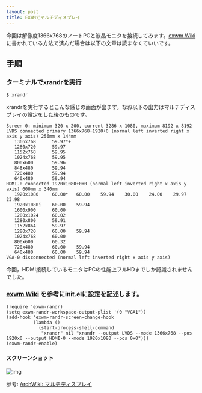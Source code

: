 ```yaml
---
layout: post
title: EXWMでマルチディスプレイ
---
```


今回は解像度1366x768のノートPCと液晶モニタを接続してみます。[exwm Wiki](https://github.com/ch11ng/exwm/wiki#randr-multi-screen) に書かれている方法で済んだ場合は以下の文章は読まなくていいです。


## 手順


### ターミナルでxrandrを実行

    $ xrandr

xrandrを実行するとこんな感じの画面が出ます。なお以下の出力はマルチディスプレイの設定をした後のものです。

    Screen 0: minimum 320 x 200, current 3286 x 1080, maximum 8192 x 8192
    LVDS connected primary 1366x768+1920+0 (normal left inverted right x axis y axis) 256mm x 144mm
       1366x768      59.97*+
       1280x720      59.97  
       1152x768      59.95  
       1024x768      59.95  
       800x600       59.96  
       848x480       59.94  
       720x480       59.94  
       640x480       59.94  
    HDMI-0 connected 1920x1080+0+0 (normal left inverted right x axis y axis) 600mm x 340mm
       1920x1080     60.00*   60.00    59.94    30.00    24.00    29.97    23.98  
       1920x1080i    60.00    59.94  
       1600x900      60.00  
       1280x1024     60.02  
       1280x800      59.91  
       1152x864      59.97  
       1280x720      60.00    59.94  
       1024x768      60.00  
       800x600       60.32  
       720x480       60.00    59.94  
       640x480       60.00    59.94  
    VGA-0 disconnected (normal left inverted right x axis y axis)

今回，HDMI接続しているモニタはPCの性能上フルHDまでしか認識されませんでした。


### [exwm Wiki](https://github.com/ch11ng/exwm/wiki#randr-multi-screen) を参考にinit.elに設定を記述します。

    (require 'exwm-randr)
    (setq exwm-randr-workspace-output-plist '(0 "VGA1"))
    (add-hook 'exwm-randr-screen-change-hook
              (lambda ()
                (start-process-shell-command
                 "xrandr" nil "xrandr --output LVDS --mode 1366x768 --pos 1920x0 --output HDMI-0 --mode 1920x1080 --pos 0x0")))
    (exwm-randr-enable)


#### スクリーンショット

![img](01.png)

参考: [ArchWiki: マルチディスプレイ](https://wiki.archlinux.jp/index.php/%E3%83%9E%E3%83%AB%E3%83%81%E3%83%87%E3%82%A3%E3%82%B9%E3%83%97%E3%83%AC%E3%82%A4)

